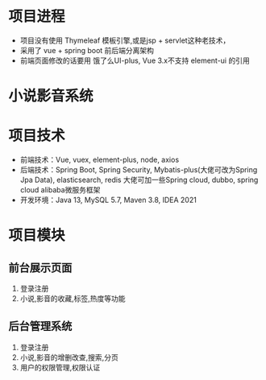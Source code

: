 # 项目进程
- 项目没有使用 Thymeleaf 模板引擎,或是jsp + servlet这种老技术，
- 采用了 vue + spring boot 前后端分离架构
- 前端页面修改的话要用 饿了么UI-plus, Vue 3.x不支持 element-ui 的引用

# 小说影音系统
# **项目技术**

- 前端技术：Vue, vuex, element-plus, node, axios
- 后端技术：Spring Boot, Spring Security, Mybatis-plus(大佬可改为Spring Jpa Data), elasticsearch, redis                                                                     大佬可加一些Spring cloud, dubbo, spring cloud alibaba微服务框架
- 开发环境：Java 13, MySQL 5.7, Maven 3.8, IDEA 2021

# **项目模块**

## 前台展示页面

1. 登录注册
2. 小说,影音的收藏,标签,热度等功能

## 后台管理系统
1. 登录注册
3. 小说,影音的增删改查,搜索,分页
4. 用户的权限管理,权限认证
